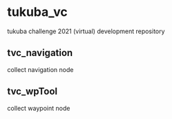 # tukuba_vc
tukuba challenge  2021 (virtual) development repository

## tvc_navigation
collect navigation node

## tvc_wpTool
collect waypoint node
